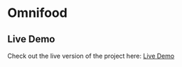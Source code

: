 # Omnifood

## Live Demo

Check out the live version of the project here: [Live Demo](https://phoemoudom.github.io/omnifood/)
